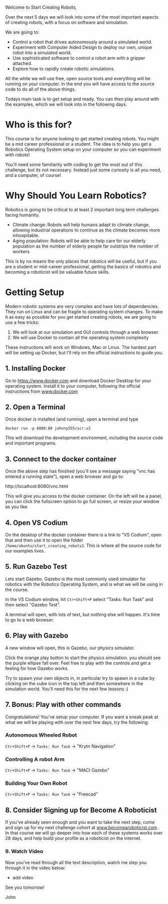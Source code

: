 Welcome to Start Creating Robots, 

Over the next 5 days we will look into some of the most important aspects of creating robots, with a focus on software and simulation. 

We are going to: 

- Control a robot that drives autonomously around a simulated world.  
- Experiment with Computer Aided Design to deploy our own, unique robot into a simulated world. 
- Use sophisticated software to control a robot arm with a gripper attached.
- Explore how to rapidly create robotic simulations

All the while we will use free, open source tools and everything will be running on your computer. In the end you will have access to the source code to do all of the above things. 

Todays main task is to get setup and ready. You can then play around with the examples, which we will look into in the following days. 

# Who is this for? 

This course is for anyone looking to get started creating robots. You might be a mid career professional or a student. The idea is to help you get a Robotics Operating System setup on your computer so you can experiment with robots!

You'll need some familiarity with coding to get the most out of this challenge, but its not necessary. Instead just some curiosity is all you need, and a computer, of course!

# Why Should You Learn Robotics?

Robotics is going to be critical to at least 2 important long term challenges facing humanity. 

- Climate change: Robots will help humans adapt to climate change, allowing industrial operations to continue as the climate becomes more inhospitable.
- Aging population: Robots will be able to help care for our elderly population as the number of elderly people far outstrips the number of workers

This is by no means the only places that robotics will be useful, but if you are a student or mid-career professional, getting the basics of robotics and becoming a roboticist will be valuable future skills.

# Getting Setup

Modern robotic systems are very complex and have lots of dependencies. They run on Linux and can be fragile to operating system changes. To make it as easy as possible for you get started creating robots, we are going to use a few tricks: 

1. We will look at our simulation and GUI controls through a web browser. 
2. We will use Docker to contain all the operating system complexity 

These instructions will work on Windows, Mac or Linux. The hardest part will be setting up Docker, but I'll rely on the official instructions to guide you. 

## 1. Installing Docker

Go to https://www.docker.com and download Docker Desktop for your operating system. Install it to your computer, following the official instructions from www.docker.com

## 2. Open a Terminal 

Once docker is installed (and running), open a terminal and type 

`docker run -p 6080:80 johnny555/scr:v2`

This will download the development environment, including the source code and important programs. 

## 3. Connect to the docker container 

Once the above step has finished (you'll see a message saying "vnc has entered a running state"), open a web browser and go to: 

http://localhost:6080/vnc.html

This will give you access to the docker container. On the left will be a panel, you can click the fullscreen option to go full screen, or resize your window as you like. 

## 4. Open VS Codium

On the desktop of the docker container there is a link to "VS Codium", open that and then use it to open the folder `/home/ubuntu/start_creating_robots2`. 
This is where all the source code for our examples lives. 
## 5. Run Gazebo Test

Lets start Gazebo. Gazebo is the most commonly used simulator for robotics with the Robotics Operating System, and is what we will be using in the course. 

In the VS Codium window, hit `Ctr+Shift+P` select "Tasks: Run Task" and then select "Gazebo Test". 

A terminal will open, with lots of text, but nothing else will happen. It's time to go to a web browser. 

## 6. Play with Gazebo

A new window will open, this is Gazebo, our physics simulator. 

Click the orange play button to start the physics simulation. you should see the purple ellipse fall over. Feel free to play with the controls and get a feeling for how Gazebo works. 

Try to spawn your own objects in, in particular try to spawn in a cube by clicking on the cube icon in the top left and then somewhere in the simulation world. You'll need this for the next few lessons :) 

## 7. Bonus: Play with other commands 

Congratulations! You've setup your computer. If you want a sneak peak at what we will be playing with over the next few days, try the following: 

### Autonomous Wheeled Robot

`Ctr+Shift+P` -> `Tasks: Run Task` -> "Krytn Navigation"

### Controlling A robot Arm

`Ctr+Shift+P` -> `Tasks: Run Task` -> "MACI Gazebo"

### Building Your Own Robot

`Ctr+Shift+P` -> `Tasks: Run Task` -> "Freecad"



## 8. Consider Signing up for Become A Roboticist 

If you've already seen enough and you want to take the next step, come and sign up for my next challenge cohort at www.becomearoboticist.com . In that course we will go deeper into how each of these systems works over 28 days, and help build your profile as a roboticist on the internet. 


### 9. Watch Video

Now you've read through all the text description, watch me step you through it in the video below: 

- add video 


See you tomorrow! 

John


